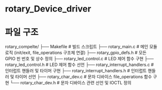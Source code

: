# rotary_Device_driver

# 파일 구조
rotary_compelte/
├── Makefile                          # 빌드 스크립트
├── rotary_main.c                     # 메인 모듈 로직 (init/exit, file_operations 구조체 연결)
├── rotary_gpio_defs.h                # 모든 GPIO 핀 번호 및 상수 정의
├── rotary_led_control.c              # LED 제어 함수 구현
├── rotary_led_control.h              # LED 제어 함수 선언
├── rotary_interrupt_handlers.c       # 인터럽트 핸들러 및 타이머 구현
├── rotary_interrupt_handlers.h       # 인터럽트 핸들러 및 타이머 선언
├── rotary_char_dev.c                 # 문자 디바이스 file_operations 함수 구현
└── rotary_char_dev.h                 # 문자 디바이스 관련 선언 및 IOCTL 정의
